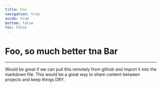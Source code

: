 ```yaml
---
title: Foo
navigation: true
aside: true
bottom: false
toc: false
---
```


# Foo, so much better tna Bar

---

Would be great if we can pull this remotely from github and import it into the markdown file. This would be a great way to share content between projects and keep things DRY.
